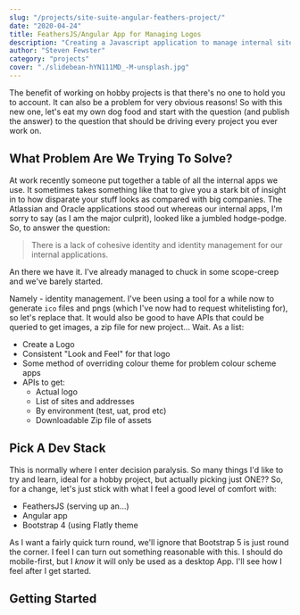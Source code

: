```yaml
---
slug: "/projects/site-suite-angular-feathers-project/"
date: "2020-04-24"
title: FeathersJS/Angular App for Managing Logos
description: "Creating a Javascript application to manage internal sites and provide a consistent set of logos"
author: "Steven Fewster"
category: "projects"
cover: "./slidebean-hYN111MD_-M-unsplash.jpg"
---
```


The benefit of working on hobby projects is that there's no one to hold you to account.  It can also be a problem for very obvious reasons!  So with this new one, let's eat my own dog food and start with the question (and publish the answer) to the question that should be driving every project you ever work on.

## What Problem Are We Trying To Solve?

At work recently someone put together a table of all the internal apps we use.  It sometimes takes something like that to give you a stark bit of insight in to how disparate your stuff looks as compared with big companies.  The Atlassian and Oracle applications stood out whereas our internal apps, I'm sorry to say (as I am the major culprit), looked like a jumbled hodge-podge.  So, to answer the question:

> There is a lack of cohesive identity and identity management for our internal applications.

An there we have it.  I've already managed to chuck in some scope-creep and we've barely started.

Namely - identity management. I've been using a tool for a while now to generate `ico` files and pngs (which I've now had to request whitelisting for), so let's replace that.  It would also be good to have APIs that could be queried to get images, a zip file for new project... Wait. As a list:

* Create a Logo
* Consistent "Look and Feel" for that logo
* Some method of overriding colour theme for problem colour scheme apps
* APIs to get:
    * Actual logo
    * List of sites and addresses
    * By environment (test, uat, prod etc)
    * Downloadable Zip file of assets

## Pick A Dev Stack

This is normally where I enter decision paralysis.  So many things I'd like to try and learn, ideal for a hobby project, but actually picking just ONE?? So, for a change, let's just stick with what I feel a good level of comfort with:

* FeathersJS (serving up an...)
* Angular app
* Bootstrap 4 (using Flatly theme

As I want a fairly quick turn round, we'll ignore that Bootstrap 5 is just round the corner.  I feel I can turn out something reasonable with this. I should do mobile-first, but I *know* it will only be used as a desktop App.  I'll see how I feel after I get started.

## Getting Started

